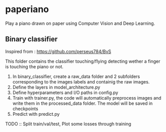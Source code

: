 # paperiano

Play a piano drawn on paper using Computer Vision and Deep Learning.

## Binary classifier

Inspired from : https://github.com/perseus784/BvS

This folder contains the classifier touching/flying detecting wether a finger is touching the piano or not.

1) In binary_classifier, create a raw_data folder and 2 subfolders corresponding to the images labels and containig the raw images.
2) Define the layers in model_architecture.py
3) Define hyperparameters and I/O paths in config.py
4) Train with trainer.py, the code will automatically preprocess images and write them in the processed_data folder. The model will be saved in checkpoints
5) Predict with predict.py

TODO :: Split train/val/test, Plot some losses through training